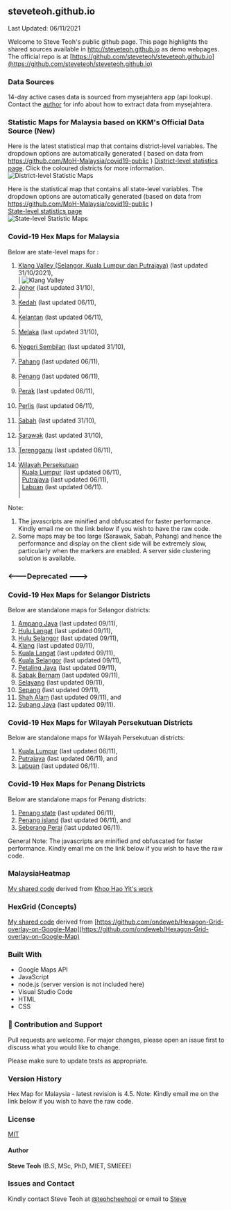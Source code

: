 ﻿## steveteoh.github.io
Last Updated: 06/11/2021

Welcome to Steve Teoh's public github page. This page highlights the shared sources available in http://steveteoh.github.io as demo webpages.
The official repo is at [https://github.com/steveteoh/steveteoh.github.io](https://github.com/steveteoh/steveteoh.github.io)

### Data Sources
14-day active cases data is sourced from mysejahtera app (api lookup). Contact the [author](mailto:chteoh@1utar.my?subject=Mysejahtera "Mysejahtera") for info about how to extract data from mysejahtera.

### Statistic Maps for Malaysia based on KKM's Official Data Source (New)
Here is the latest statistical map that contains district-level variables. The dropdown options are automatically generated ( based on data from https://github.com/MoH-Malaysia/covid19-public ) 
[District-level statistics page](https://steveteoh.github.io/Statistics/main2.html). Click the coloured districts for more information.
![District-level Statistic Maps](https://steveteoh.github.io/img/statistics2.png) 

Here is the statistical map that contains all state-level variables. The dropdown options are automatically generated (based on data from https://github.com/MoH-Malaysia/covid19-public )  
[State-level statistics page](https://steveteoh.github.io/Statistics/)     
![State-level Statistic Maps](https://steveteoh.github.io/img/statistics.png)

### Covid-19 Hex Maps for Malaysia
Below are state-level maps for : <br>
1. [Klang Valley (Selangor, Kuala Lumpur dan Putrajaya)](http://steveteoh.github.io/KlangValley/) (last updated 31/10/2021), <br> |  ![Klang Valley](https://steveteoh.github.io/img/klangvalley.jpg)
2. [Johor](http://steveteoh.github.io/Johor/) (last updated 31/10), <br>        |
3. [Kedah](https://steveteoh.github.io/Kedah/) (last updated 06/11), <br>  |
4. [Kelantan](https://steveteoh.github.io/Kelantan/) (last updated 06/11), <br>  |
5. [Melaka](http://steveteoh.github.io/Melaka/) (last updated 31/10), <br>  |
6. [Negeri Sembilan](http://steveteoh.github.io/NegeriSembilan/) (last updated 31/10), <br>  |
7. [Pahang](https://steveteoh.github.io/Pahang/) (last updated 06/11), <br>  |
8. [Penang](http://steveteoh.github.io/Penang/) (last updated 06/11), <br>  |
9. [Perak](https://steveteoh.github.io/Perak/) (last updated 06/11), <br>  |
10. [Perlis](https://steveteoh.github.io/Perlis/) (last updated 06/11), <br>  |
11. [Sabah](http://steveteoh.github.io/Sabah/) (last updated 31/10), <br>  |
12. [Sarawak](http://steveteoh.github.io/Sarawak/) (last updated 31/10), <br>  |
13. [Terengganu](https://steveteoh.github.io/Terengganu/) (last updated 06/11), <br>  |
14. [Wilayah Persekutuan](http://steveteoh.github.io/Wilayah/) <br>  |
    [Kuala Lumpur](http://steveteoh.github.io/KualaLumpur/) (last updated 06/11), <br>  |
    [Putrajaya](http://steveteoh.github.io/Putrajaya/) (last updated 06/11), <br>  |
    [Labuan](http://steveteoh.github.io/Labuan/) (last updated 06/11).<br>  | 
 
Note: 
1. The javascripts are minified and obfuscated for faster performance. Kindly email me on the link below if you wish to have the raw code. 
2. Some maps may be too large (Sarawak, Sabah, Pahang) and hence the performance and display on the client side will be extremely slow, particularly when the markers are enabled. 
   A server side clustering solution is available.

### <---Deprecated --->
### Covid-19 Hex Maps for Selangor Districts
Below are standalone maps for Selangor districts: <br>
1. [Ampang Jaya](http://steveteoh.github.io/Selangor/AmpangJaya/) (last updated 09/11), <br>
2. [Hulu Langat](http://steveteoh.github.io/Selangor/HuluLangat/) (last updated 09/11), <br>
3. [Hulu Selangor](http://steveteoh.github.io/Selangor/HuluSelangor/) (last updated 09/11), <br>
4. [Klang](http://steveteoh.github.io/Selangor/Klang/) (last updated 09/11), <br>
5. [Kuala Langat](http://steveteoh.github.io/Selangor/KualaLangat/) (last updated 09/11), <br>
6. [Kuala Selangor](http://steveteoh.github.io/Selangor/KualaSelangor/) (last updated 09/11), <br>
7. [Petaling Jaya](http://steveteoh.github.io/Selangor/PetalingJaya/) (last updated 09/11), <br>
8. [Sabak Bernam](http://steveteoh.github.io/Selangor/SabakBernam) (last updated 09/11), <br>
9. [Selayang](http://steveteoh.github.io/Selangor/Selayang/) (last updated 09/11), <br>
10. [Sepang](http://steveteoh.github.io/Selangor/Sepang/) (last updated 09/11), <br>
11. [Shah Alam](http://steveteoh.github.io/Selangor/ShahAlam/) (last updated 09/11), and  <br>
12. [Subang Jaya](http://steveteoh.github.io/Selangor/SubangJaya/) (last updated 09/11).<br>

### Covid-19 Hex Maps for Wilayah Persekutuan Districts
Below are standalone maps for Wilayah Persekutuan districts: <br>
1. [Kuala Lumpur](http://steveteoh.github.io/KualaLumpur) (last updated 06/11),<br>
2. [Putrajaya](http://steveteoh.github.io/Putrajaya) (last updated 06/11), and<br>
3. [Labuan](http://steveteoh.github.io/Labuan) (last updated 06/11).<br>

### Covid-19 Hex Maps for Penang Districts
Below are standalone maps for Penang districts: <br>
1. [Penang state](http://steveteoh.github.io/Penang/index.html) (last updated 06/11),  <br>
2. [Penang island](http://steveteoh.github.io/Penang/island.html) (last updated 06/11), and  <br>
3. [Seberang Perai](http://steveteoh.github.io/Penang/perai.html) (last updated 06/11). <br>

General Note: The javascripts are minified and obfuscated for faster performance. Kindly email me on the link below if you wish to have the raw code. 

### MalaysiaHeatmap
[My shared code](http://steveteoh.github.io/MalaysiaHeatMap) derived from [Khoo Hao Yit's work](https://github.com/KhooHaoYit/KhooHaoYit.github.io/tree/main/Covid19%20Malaysia%20Heatmap)

### HexGrid (Concepts)
[My shared code](http://steveteoh.github.io/HexGrid) derived from [https://github.com/ondeweb/Hexagon-Grid-overlay-on-Google-Map](https://github.com/ondeweb/Hexagon-Grid-overlay-on-Google-Map) 

### Built With

- Google Maps API
- JavaScript
- node.js (server version is not included here)
- Visual Studio Code
- HTML
- CSS

### 🤝 Contribution and Support
Pull requests are welcome. For major changes, please open an issue first to discuss what you would like to change.

Please make sure to update tests as appropriate.

### Version History
Hex Map for Malaysia - latest revision is 4.5.
Note: Kindly email me on the link below if you wish to have the raw code. 

### License
[MIT](https://steveteoh.github.io/LICENSE)

#### Author
**Steve Teoh** (B.S, MSc, PhD, MIET, SMIEEE)

### Issues and Contact
Kindly contact Steve Teoh at [@teohcheehooi](https://twitter.com/teohcheehooi) or email to [Steve](mailto:chteoh@1utar.my?subject=Map "Map")
